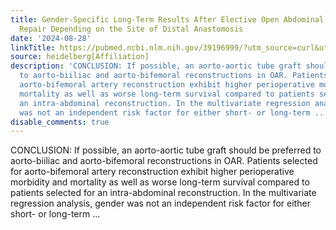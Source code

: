```yaml
---
title: Gender-Specific Long-Term Results After Elective Open Abdominal Aortic Aneurysm
  Repair Depending on the Site of Distal Anastomosis
date: '2024-08-28'
linkTitle: https://pubmed.ncbi.nlm.nih.gov/39196999/?utm_source=curl&utm_medium=rss&utm_campaign=pubmed-2&utm_content=1FakS-2QOkCT8HsMOQP1bCRQ4YzyumYOmxmF0moLsQ3dFB1E9V&fc=20220326224207&ff=20240829182955&v=2.18.0.post9+e462414
source: heidelberg[Affiliation]
description: 'CONCLUSION: If possible, an aorto-aortic tube graft should be preferred
  to aorto-biiliac and aorto-bifemoral reconstructions in OAR. Patients selected for
  aorto-bifemoral artery reconstruction exhibit higher perioperative morbidity and
  mortality as well as worse long-term survival compared to patients selected for
  an intra-abdominal reconstruction. In the multivariate regression analysis, gender
  was not an independent risk factor for either short- or long-term ...'
disable_comments: true
---
```

CONCLUSION: If possible, an aorto-aortic tube graft should be preferred to aorto-biiliac and aorto-bifemoral reconstructions in OAR. Patients selected for aorto-bifemoral artery reconstruction exhibit higher perioperative morbidity and mortality as well as worse long-term survival compared to patients selected for an intra-abdominal reconstruction. In the multivariate regression analysis, gender was not an independent risk factor for either short- or long-term ...